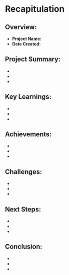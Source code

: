 # Recapitulation

## Overview:
- **Project Name:**
- **Date Created:**

## Project Summary:
- 
- 
- 

## Key Learnings:
- 
- 
- 

## Achievements:
- 
- 
- 

## Challenges:
- 
- 
- 

## Next Steps:
- 
- 
- 

## Conclusion:
- 
- 
- 
